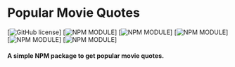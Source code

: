# Popular Movie Quotes

[![GitHub license](https://img.shields.io/github/license/NikhilNamal17/popular-movie-quotes.svg?style=for-the-badge&logo=github)] [![NPM MODULE](http://img.shields.io/badge/popularmovie-quotes-orange.svg?style=for-the-badge&logo=imdb)] [![NPM MODULE](https://img.shields.io/github/issues/NikhilNamal17/popular-movie-quotes?style=for-the-badge&logo=appveyor)] [![NPM MODULE](https://img.shields.io/github/forks/NikhilNamal17/popular-movie-quotes?logo=github&style=for-the-badge)] [![NPM MODULE](https://img.shields.io/github/stars/NikhilNamal17/popular-movie-quotes?color=yellow&logo=github&style=for-the-badge)] [![NPM MODULE](https://img.shields.io/github/languages/code-size/NikhilNamal17/popular-movie-quotes?style=for-the-badge&logo=docusign)]

#### A simple NPM package to get popular movie quotes.
